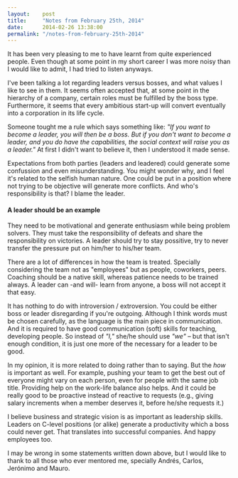 ```yaml
---
layout:    post
title:     "Notes from February 25th, 2014"
date:      2014-02-26 13:38:00
permalink: "/notes-from-february-25th-2014"
---
```


It has been very pleasing to me to have learnt from quite experienced people. Even though at some point in my short career I was more noisy than I would like to admit, I had tried to listen anyways.

I've been talking a lot regarding leaders versus bosses, and what values I like to see in them. It seems often accepted that, at some point in the hierarchy of a company, certain roles must be fulfilled by the boss type. Furthermore, it seems that every ambitious start-up will convert eventually into a corporation in its life cycle.

Someone tought me a rule which says something like: _"If you want to become a leader, you will then be a boss. But if you don't want to become a leader, and you do have the capabilities, the social context will raise you as a leader."_ At first I didn't want to believe it, then I understood it made sense.

Expectations from both parties (leaders and leadered) could generate some confussion and even misunderstanding. You might wonder why, and I feel it's related to the selfish human nature. One could be put in a position where not trying to be objective will generate more conflicts. And who's responsibility is that? I blame the leader.

#### A leader should be an example

They need to be motivational and generate enthusiasm while being problem solvers. They must take the responsibility of defeats and share the responsibility on victories. A leader should try to stay possitive, try to never transfer the pressure put on him/her to his/her team.

There are a lot of differences in how the team is treated. Specially considering the team not as "employees" but as people, coworkers, peers. Coaching should be a native skill, whereas patience needs to be trained always. A leader can -and will- learn from anyone, a boss will not accept it that easy.

It has nothing to do with introversion / extroversion. You could be either boss or leader disregarding if you're outgoing. Although I think words must be chosen carefully, as the language is the main piece in communication. And it is required to have good communication (soft) skills for teaching, developing people. So instead of _"I,"_ she/he should use _"we"_ – but that isn't enough condition, it is just one more of the necessary for a leader to be good.

In my opinion, it is more related to doing rather than to saying. But the _how_ is important as well. For example, pushing your team to get the best out of everyone might vary on each person, even for people with the same job title. Providing help on the work-life balance also helps. And it could be really good to be proactive instead of reactive to requests (e.g., giving salary increments when a member deserves it, before he/she requests it.)

I believe business and strategic vision is as important as leadership skills. Leaders on C-level positions (or alike) generate a productivity which a boss could never get. That translates into successful companies. And happy employees too.

I may be wrong in some statements written down above, but I would like to thank to all those who ever mentored me, specially Andrés, Carlos, Jerónimo and Mauro.
